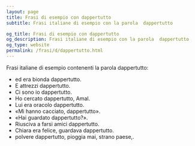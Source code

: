 ```yaml
---
layout: page
title: Frasi di esempio con dappertutto 
subtitle: Frasi italiane di esempio con la parola  dappertutto

og_title: Frasi di esempio con dappertutto 
og_description: Frasi italiane di esempio con la parola  dappertutto
og_type: website
permalink: /frasi/d/dappertutto.html
---
```


Frasi italiane di esempio contenenti la parola dappertutto:


- ed era bionda dappertutto.
- E attrezzi dappertutto.
- Ci sono io dappertutto.
- Ho cercato dappertutto, Amal.
- Lui era oracolo dappertutto.
- «Mi hanno cacciato, dappertutto».
- «Hai guardato dappertutto?».
- Riusciva a farsi amici dappertutto.
- Chiara era felice, guardava dappertutto.
- polvere dappertutto, pioggia mai, strano paese,.
